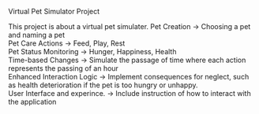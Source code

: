 Virtual Pet Simulator Project

This project is about a virtual pet simulater.
Pet Creation -> Choosing a pet and naming a pet<br/>
Pet Care Actions -> Feed, Play, Rest<br/>
Pet Status Monitoring -> Hunger, Happiness, Health<br/>
Time-based Changes -> Simulate the passage of time where each action represents the passing of an hour<br/>
Enhanced Interaction Logic -> Implement consequences for neglect, such as health deterioration if the pet is too hungry or unhappy.<br/>
User Interface and experince. -> Include instruction of how to interact with the application
